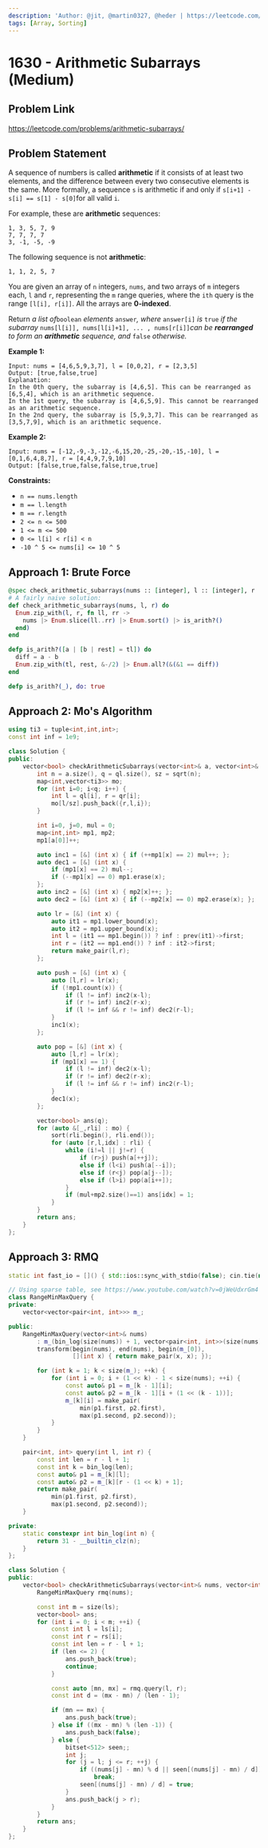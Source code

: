 ```yaml
---
description: 'Author: @jit, @martin0327, @heder | https://leetcode.com/problems/arithmetic-subarrays/'
tags: [Array, Sorting]
---
```


# 1630 - Arithmetic Subarrays (Medium)

## Problem Link

https://leetcode.com/problems/arithmetic-subarrays/

## Problem Statement

A sequence of numbers is called **arithmetic** if it consists of at least two elements, and the difference between every two consecutive elements is the same. More formally, a sequence `s` is arithmetic if and only if `s[i+1] - s[i] == s[1] - s[0]`for all valid `i`.

For example, these are **arithmetic** sequences:

```
1, 3, 5, 7, 9
7, 7, 7, 7
3, -1, -5, -9
```

The following sequence is not **arithmetic**:

```
1, 1, 2, 5, 7
```

You are given an array of `n` integers, `nums`, and two arrays of `m` integers each, `l` and `r`, representing the `m` range queries, where the `ith` query is the range `[l[i], r[i]]`. All the arrays are **0-indexed**.

Return _a list of_`boolean` _elements_ `answer`_, where_ `answer[i]` _is_ `true` _if the subarray_ `nums[l[i]], nums[l[i]+1], ... , nums[r[i]]`_can be **rearranged** to form an **arithmetic** sequence, and_ `false` _otherwise._

**Example 1:**

```
Input: nums = [4,6,5,9,3,7], l = [0,0,2], r = [2,3,5]
Output: [true,false,true]
Explanation:
In the 0th query, the subarray is [4,6,5]. This can be rearranged as [6,5,4], which is an arithmetic sequence.
In the 1st query, the subarray is [4,6,5,9]. This cannot be rearranged as an arithmetic sequence.
In the 2nd query, the subarray is [5,9,3,7]. This can be rearranged as [3,5,7,9], which is an arithmetic sequence.
```

**Example 2:**

```
Input: nums = [-12,-9,-3,-12,-6,15,20,-25,-20,-15,-10], l = [0,1,6,4,8,7], r = [4,4,9,7,9,10]
Output: [false,true,false,false,true,true]
```

**Constraints:**

- `n == nums.length`
- `m == l.length`
- `m == r.length`
- `2 <= n <= 500`
- `1 <= m <= 500`
- `0 <= l[i] < r[i] < n`
- `-10 ^ 5 <= nums[i] <= 10 ^ 5`

## Approach 1: Brute Force

<Tabs>
<TabItem value="elixir" label="Elixir">
<SolutionAuthor name="@jit"/>

```elixir
@spec check_arithmetic_subarrays(nums :: [integer], l :: [integer], r :: [integer]) :: [boolean]
# A fairly naive solution:
def check_arithmetic_subarrays(nums, l, r) do
  Enum.zip_with(l, r, fn ll, rr ->
    nums |> Enum.slice(ll..rr) |> Enum.sort() |> is_arith?()
  end)
end

defp is_arith?([a | [b | rest] = tl]) do
  diff = a - b
  Enum.zip_with(tl, rest, &-/2) |> Enum.all?(&(&1 == diff))
end

defp is_arith?(_), do: true
```

</TabItem>
</Tabs>

## Approach 2: Mo's Algorithm

<Tabs>
<TabItem value="cpp" label="C++">
<SolutionAuthor name="@martin0327"/>

```cpp
using ti3 = tuple<int,int,int>;
const int inf = 1e9;

class Solution {
public:
    vector<bool> checkArithmeticSubarrays(vector<int>& a, vector<int>& ql, vector<int>& qr) {
        int n = a.size(), q = ql.size(), sz = sqrt(n);
        map<int,vector<ti3>> mo;
        for (int i=0; i<q; i++) {
            int l = ql[i], r = qr[i];
            mo[l/sz].push_back({r,l,i});
        }

        int i=0, j=0, mul = 0;
        map<int,int> mp1, mp2;
        mp1[a[0]]++;

        auto inc1 = [&] (int x) { if (++mp1[x] == 2) mul++; };
        auto dec1 = [&] (int x) {
            if (mp1[x] == 2) mul--;
            if (--mp1[x] == 0) mp1.erase(x);
        };
        auto inc2 = [&] (int x) { mp2[x]++; };
        auto dec2 = [&] (int x) { if (--mp2[x] == 0) mp2.erase(x); };

        auto lr = [&] (int x) {
            auto it1 = mp1.lower_bound(x);
            auto it2 = mp1.upper_bound(x);
            int l = (it1 == mp1.begin()) ? inf : prev(it1)->first;
            int r = (it2 == mp1.end()) ? inf : it2->first;
            return make_pair(l,r);
        };

        auto push = [&] (int x) {
            auto [l,r] = lr(x);
            if (!mp1.count(x)) {
                if (l != inf) inc2(x-l);
                if (r != inf) inc2(r-x);
                if (l != inf && r != inf) dec2(r-l);
            }
            inc1(x);
        };

        auto pop = [&] (int x) {
            auto [l,r] = lr(x);
            if (mp1[x] == 1) {
                if (l != inf) dec2(x-l);
                if (r != inf) dec2(r-x);
                if (l != inf && r != inf) inc2(r-l);
            }
            dec1(x);
        };

        vector<bool> ans(q);
        for (auto &[_,rli] : mo) {
            sort(rli.begin(), rli.end());
            for (auto [r,l,idx] : rli) {
                while (i!=l || j!=r) {
                    if (r>j) push(a[++j]);
                    else if (l<i) push(a[--i]);
                    else if (r<j) pop(a[j--]);
                    else if (l>i) pop(a[i++]);
                }
                if (mul+mp2.size()==1) ans[idx] = 1;
            }
        }
        return ans;
    }
};
```

</TabItem>
</Tabs>

## Approach 3: RMQ

<Tabs>
<TabItem value="cpp" label="C++">
<SolutionAuthor name="@heder"/>

```cpp
static int fast_io = []() { std::ios::sync_with_stdio(false); cin.tie(nullptr); cout.tie(nullptr); return 0; }();

// Using sparse table, see https://www.youtube.com/watch?v=0jWeUdxrGm4
class RangeMinMaxQuery {
private:
    vector<vector<pair<int, int>>> m_;

public:
    RangeMinMaxQuery(vector<int>& nums)
        : m_(bin_log(size(nums)) + 1, vector<pair<int, int>>(size(nums))) {
        transform(begin(nums), end(nums), begin(m_[0]),
                  [](int x) { return make_pair(x, x); });

        for (int k = 1; k < size(m_); ++k) {
            for (int i = 0; i + (1 << k) - 1 < size(nums); ++i) {
                const auto& p1 = m_[k - 1][i];
                const auto& p2 = m_[k - 1][i + (1 << (k - 1))];
                m_[k][i] = make_pair(
                    min(p1.first, p2.first),
                    max(p1.second, p2.second));
            }
        }
    }

    pair<int, int> query(int l, int r) {
        const int len = r - l + 1;
    	const int k = bin_log(len);
        const auto& p1 = m_[k][l];
        const auto& p2 = m_[k][r - (1 << k) + 1];
	    return make_pair(
            min(p1.first, p2.first),
            max(p1.second, p2.second));
    }

private:
    static constexpr int bin_log(int n) {
        return 31 - __builtin_clz(n);
    }
};

class Solution {
public:
    vector<bool> checkArithmeticSubarrays(vector<int>& nums, vector<int>& ls, vector<int>& rs) {
        RangeMinMaxQuery rmq(nums);

        const int m = size(ls);
        vector<bool> ans;
        for (int i = 0; i < m; ++i) {
            const int l = ls[i];
            const int r = rs[i];
            const int len = r - l + 1;
            if (len <= 2) {
                ans.push_back(true);
                continue;
            }

            const auto [mn, mx] = rmq.query(l, r);
            const int d = (mx - mn) / (len - 1);

            if (mn == mx) {
                ans.push_back(true);
            } else if ((mx - mn) % (len -1)) {
                ans.push_back(false);
            } else {
                bitset<512> seen;;
                int j;
                for (j = l; j <= r; ++j) {
                    if ((nums[j] - mn) % d || seen[(nums[j] - mn) / d])
                        break;
                    seen[(nums[j] - mn) / d] = true;
                }
                ans.push_back(j > r);
            }
        }
        return ans;
    }
};
```

</TabItem>
</Tabs>
